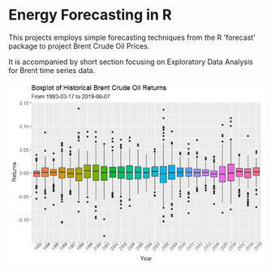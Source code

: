 # Energy Forecasting in R

This projects employs simple forecasting techniques from the R 'forecast' package to project Brent Crude Oil Prices.

It is accompanied by short section focusing on Exploratory Data Analysis for Brent time series data.

<p align="center">
  <img src="https://github.com/NicholasTanWeiHong/energy-forecasting-in-r/blob/master/energy-forecasting-in-r_files/figure-gfm/unnamed-chunk-7-1.png?raw=true" alt="Boxplots"/>
</p>